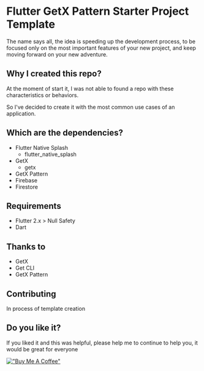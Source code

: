 # Flutter GetX Pattern Starter Project Template

The name says all, the idea is speeding up the development process, to be focused only on the most important features of your new project, and keep moving forward on your new adventure.

## Why I created this repo?

At the moment of start it, I was not able to found a repo with these characteristics or behaviors.

So I've decided to create it with the most common use cases of an application.

## Which are the dependencies?
- Flutter Native Splash
  - flutter_native_splash
- GetX
  - getx
- GetX Pattern
- Firebase
- Firestore

## Requirements
- Flutter 2.x >  Null Safety
- Dart

## Thanks to
- GetX
- Get CLI
- GetX Pattern

## Contributing
In process of template creation

## Do you like it?
If you liked it and this was helpful, please help me to continue to help you, it would be great for everyone

[!["Buy Me A Coffee"](https://www.buymeacoffee.com/assets/img/custom_images/orange_img.png)](https://www.buymeacoffee.com/pinedamg)